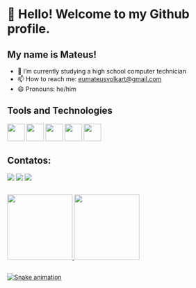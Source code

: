 # 👋 Hello! Welcome to my Github profile.
## My name is Mateus!

- 🌱 I’m currently studying a high school computer technician
- 📫 How to reach me: eumateusvolkart@gmail.com
- 😄 Pronouns: he/him

## Tools and Technologies
<img src="https://cdn.jsdelivr.net/gh/devicons/devicon/icons/html5/html5-original.svg" width="40" height="40"/> <img src="https://cdn.jsdelivr.net/gh/devicons/devicon/icons/css3/css3-original.svg" width="40" height="40"/> <img src="https://cdn.jsdelivr.net/gh/devicons/devicon/icons/godot/godot-original.svg" width="40" height="40" /> <img src="https://cdn.jsdelivr.net/gh/devicons/devicon/icons/javascript/javascript-original.svg" width="40" height="40" /> <img src="https://cdn.jsdelivr.net/gh/devicons/devicon/icons/c/c-original.svg" width="40" height="40" /> 

## Contatos:

<div>
<a href="https://instagram.com/m4teuzx" target="_blank"><img src="https://img.shields.io/badge/-Instagram-%23E4405F?style=for-the-badge&logo=instagram&logoColor=white" target="_blank"></a>
<a href = "mailto:Volkartmateus@gmail.com"><img src="https://img.shields.io/badge/Gmail-D14836?style=for-the-badge&logo=gmail&logoColor=white" target="_blank"></a>
<a href="https://www.linkedin.com/in/mateus-volkart-37323b252/ target="_blank"><img src="https://img.shields.io/badge/-LinkedIn-%230077B5?style=for-the-badge&logo=linkedin&logoColor=white" target="_blank"></a>   
</div>

##

<div>
<a href="https://github.com/m4teuzx">
<img height="150em" src="https://github-readme-stats.vercel.app/api/top-langs/?username=m4teuzx&layout=compact&langs_count=7&theme=dracula"/> <img height="150em" src="https://github-readme-stats.vercel.app/api?username=m4teuzx&show_icons=true&theme=dracula&include_all_commits=true&count_private=true"/>
</div>
 
 ##
 
![Snake animation](https://github.com/m4teuzx/m4teuzx/blob/output/github-contribution-grid-snake.svg)
